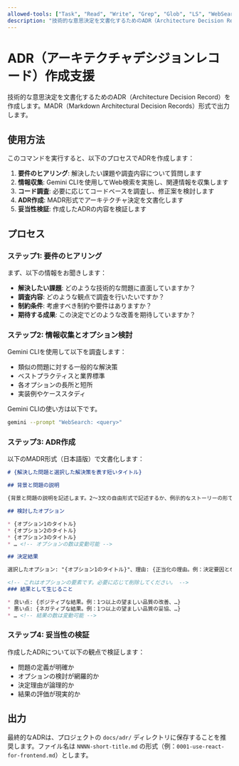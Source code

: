 ```yaml
---
allowed-tools: ["Task", "Read", "Write", "Grep", "Glob", "LS", "WebSearch", "TodoWrite", "TodoRead"]
description: "技術的な意思決定を文書化するためのADR（Architecture Decision Record）を作成"
---
```


# ADR（アーキテクチャデシジョンレコード）作成支援

技術的な意思決定を文書化するためのADR（Architecture Decision Record）を作成します。MADR（Markdown Architectural Decision Records）形式で出力します。

## 使用方法

このコマンドを実行すると、以下のプロセスでADRを作成します：

1. **要件のヒアリング**: 解決したい課題や調査内容について質問します
2. **情報収集**: Gemini CLIを使用してWeb検索を実施し、関連情報を収集します
3. **コード調査**: 必要に応じてコードベースを調査し、修正案を検討します
4. **ADR作成**: MADR形式でアーキテクチャ決定を文書化します
5. **妥当性検証**: 作成したADRの内容を検証します

## プロセス

### ステップ1: 要件のヒアリング

まず、以下の情報をお聞きします：

- **解決したい課題**: どのような技術的な問題に直面していますか？
- **調査内容**: どのような観点で調査を行いたいですか？
- **制約条件**: 考慮すべき制約や要件はありますか？
- **期待する成果**: この決定でどのような改善を期待していますか？

### ステップ2: 情報収集とオプション検討

Gemini CLIを使用して以下を調査します：
- 類似の問題に対する一般的な解決策
- ベストプラクティスと業界標準
- 各オプションの長所と短所
- 実装例やケーススタディ

Gemini CLIの使い方は以下です。
```bash
gemini --prompt "WebSearch: <query>"
```

### ステップ3: ADR作成

以下のMADR形式（日本語版）で文書化します：

```markdown
# {解決した問題と選択した解決策を表す短いタイトル}

## 背景と問題の説明

{背景と問題の説明を記述します。2〜3文の自由形式で記述するか、例示的なストーリーの形で記述します。問題を質問形式で表現し、コラボレーションボードや課題管理システムへのリンクを追加することもできます。}

## 検討したオプション

* {オプション1のタイトル}
* {オプション2のタイトル}
* {オプション3のタイトル}
* … <!-- オプションの数は変動可能 -->

## 決定結果

選択したオプション: "{オプション1のタイトル}"、理由: {正当化の理由。例：決定要因となる基準を満たす唯一のオプション | {force}を解決する | … | 最も良い結果が得られる（以下参照）}。

<!-- これはオプションの要素です。必要に応じて削除してください。 -->
### 結果として生じること

* 良い点: {ポジティブな結果。例：1つ以上の望ましい品質の改善、…}
* 悪い点: {ネガティブな結果。例：1つ以上の望ましい品質の妥協、…}
* … <!-- 結果の数は変動可能 -->
```

### ステップ4: 妥当性の検証

作成したADRについて以下の観点で検証します：
- 問題の定義が明確か
- オプションの検討が網羅的か
- 決定理由が論理的か
- 結果の評価が現実的か

## 出力

最終的なADRは、プロジェクトの `docs/adr/` ディレクトリに保存することを推奨します。ファイル名は `NNNN-short-title.md` の形式（例：`0001-use-react-for-frontend.md`）とします。

